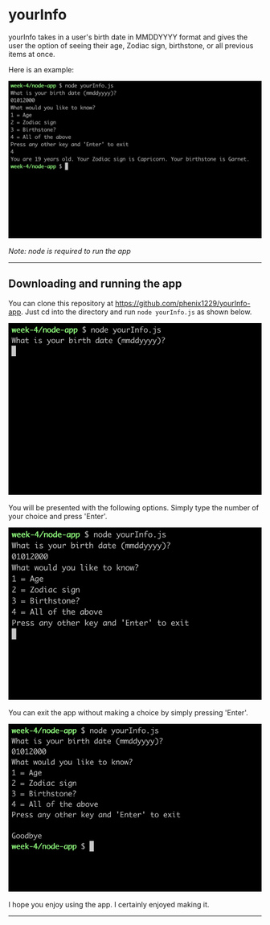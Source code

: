 # yourInfo
yourInfo takes in a user's birth date in MMDDYYYY format and gives the user the option of seeing their age, Zodiac sign, birthstone, or all previous items at once. 

Here is an example:

![Screenshot w:300](photos/results.png/)

*Note: node is required to run the app*

---

## Downloading and running the app

You can clone this repository at https://github.com/phenix1229/yourInfo-app. Just cd into the directory and run `node yourInfo.js` as shown below.

![Screenshot w:300](photos/app-start.png)

You will be presented with the following options. Simply type the number of your choice and press 'Enter'.

![Screenshot w:300](photos/options.png)

You can exit the app without making a choice by simply pressing 'Enter'.

![Screenshot w:300](photos/exit-without-choice.png)

I hope you enjoy using the app. I certainly enjoyed making it.

---



